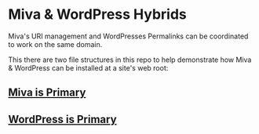 # Miva & WordPress Hybrids

Miva's URI management and WordPresses Permalinks can be coordinated to work on the same domain.

This there are two file structures in this repo to help demonstrate how Miva & WordPress can be installed at a site's web root:

## [Miva is Primary](miva-is-primary)

## [WordPress is Primary](wordpress-is-primary)